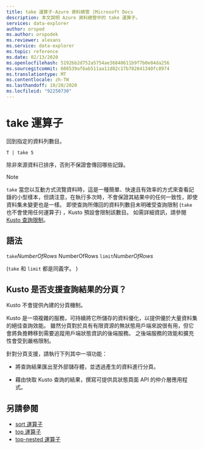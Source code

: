 ```yaml
---
title: take 運算子-Azure 資料總管 |Microsoft Docs
description: 本文說明 Azure 資料總管中的 take 運算子。
services: data-explorer
author: orspod
ms.author: orspodek
ms.reviewer: alexans
ms.service: data-explorer
ms.topic: reference
ms.date: 02/13/2020
ms.openlocfilehash: 5192bb2d752a5754ae36840611b9f7b0e84da256
ms.sourcegitcommit: 608539af6ab511aa11d82c17b782641340fc8974
ms.translationtype: MT
ms.contentlocale: zh-TW
ms.lasthandoff: 10/20/2020
ms.locfileid: "92250730"
---
```

# <a name="take-operator"></a>take 運算子

回到指定的資料列數目。

```kusto
T | take 5
```

除非來源資料已排序，否則不保證會傳回哪些記錄。

> [!NOTE]
> `take` 當您以互動方式流覽資料時，這是一種簡單、快速且有效率的方式來查看記錄的小型樣本，但請注意，在執行多次時，不會保證其結果中的任何一致性，即使資料集未變更也是一樣。
> 即使查詢所傳回的資料列數目未明確受查詢限制 (`take` 也不會使用任何運算子) ，Kusto 預設會限制該數目。 如需詳細資訊，請參閱 [Kusto 查詢限制](../concepts/querylimits.md)。

## <a name="syntax"></a>語法

`take`*NumberOfRows* 
 NumberOfRows `limit`*NumberOfRows*

 (`take` 和 `limit` 都是同義字。 ) 

## <a name="does-kusto-support-paging-of-query-results"></a>Kusto 是否支援查詢結果的分頁？

Kusto 不會提供內建的分頁機制。

Kusto 是一項複雜的服務，可持續將它所儲存的資料優化，以提供優於大量資料集的絕佳查詢效能。 雖然分頁對於具有有限資源的無狀態用戶端來說很有用，但它會將負擔轉移到需要追蹤用戶端狀態資訊的後端服務。 之後端服務的效能和擴充性會受到嚴格限制。

針對分頁支援，請執行下列其中一項功能：

* 將查詢結果匯出至外部儲存體，並透過產生的資料進行分頁。

* 藉由快取 Kusto 查詢的結果，撰寫可提供具狀態頁面 API 的仲介層應用程式。

## <a name="see-also"></a>另請參閱

* [sort 運算子](sortoperator.md)
* [top 運算子](topoperator.md)
* [top-nested 運算子](topnestedoperator.md)